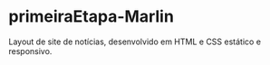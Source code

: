 # primeiraEtapa-Marlin

Layout de site de notícias, desenvolvido em HTML e CSS estático e responsivo.

